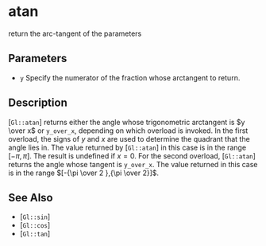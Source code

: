 # atan
return the arc-tangent of the parameters

## Parameters
- `y`
  Specify the numerator of the fraction whose arctangent to return.

## Description
[`Gl::atan`] returns either the angle whose trigonometric arctangent
  is $y \over x$ or `y_over_x`, depending on which overload is invoked.
  In the first overload, the signs of $y$ and $x$ are used to determine
  the quadrant that the angle lies in. The value returned by
  [`Gl::atan`] in this case is in the range $[-\pi,\pi]$. The result is
  undefined if $x = 0$.
For the second overload, [`Gl::atan`] returns the angle whose tangent
  is `y_over_x`. The value returned in this case is in the range $[-{\pi
  \over 2 },{\pi \over 2}]$.

## See Also
- [`Gl::sin`]
- [`Gl::cos`]
- [`Gl::tan`]
